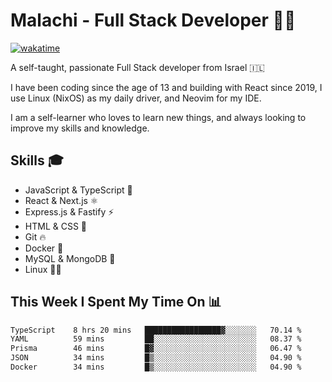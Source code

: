 # Malachi - Full Stack Developer 🚀🔥
[![wakatime](https://wakatime.com/badge/user/112ec769-e669-4b78-a46f-cf4343930741.svg)](https://wakatime.com/@112ec769-e669-4b78-a46f-cf4343930741)

A self-taught, passionate Full Stack developer from Israel 🇮🇱

I have been coding since the age of 13 and building with React since 2019, I use Linux (NixOS) as my daily driver, and Neovim for my IDE.

I am a self-learner who loves to learn new things, and always looking to improve my skills and knowledge.

## Skills 🎓
- JavaScript & TypeScript 💎
- React & Next.js ⚛️
- Express.js & Fastify ⚡️
- HTML & CSS 🎨
- Git 🔥
- Docker 🐳
- MySQL & MongoDB 💾
- Linux 👨‍💻

## This Week I Spent My Time On 📊
<!--START_SECTION:waka-->

```txt
TypeScript    8 hrs 20 mins   █████████████████▓░░░░░░░   70.14 %
YAML          59 mins         ██░░░░░░░░░░░░░░░░░░░░░░░   08.37 %
Prisma        46 mins         █▓░░░░░░░░░░░░░░░░░░░░░░░   06.47 %
JSON          34 mins         █▒░░░░░░░░░░░░░░░░░░░░░░░   04.90 %
Docker        34 mins         █▒░░░░░░░░░░░░░░░░░░░░░░░   04.90 %
```

<!--END_SECTION:waka-->
